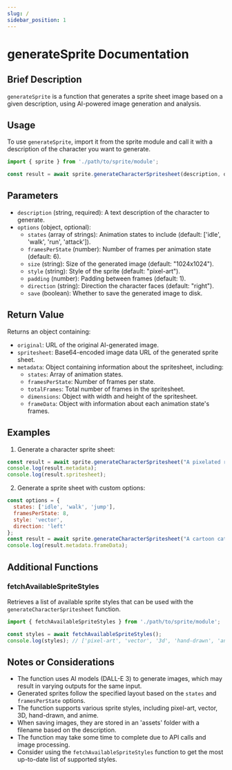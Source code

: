 ```yaml
---
slug: /
sidebar_position: 1
---
```


# generateSprite Documentation

## Brief Description
`generateSprite` is a function that generates a sprite sheet image based on a given description, using AI-powered image generation and analysis.

## Usage
To use `generateSprite`, import it from the sprite module and call it with a description of the character you want to generate.

```javascript
import { sprite } from './path/to/sprite/module';

const result = await sprite.generateCharacterSpritesheet(description, options);
```

## Parameters
- `description` (string, required): A text description of the character to generate.
- `options` (object, optional):
  - `states` (array of strings): Animation states to include (default: ['idle', 'walk', 'run', 'attack']).
  - `framesPerState` (number): Number of frames per animation state (default: 6).
  - `size` (string): Size of the generated image (default: "1024x1024").
  - `style` (string): Style of the sprite (default: "pixel-art").
  - `padding` (number): Padding between frames (default: 1).
  - `direction` (string): Direction the character faces (default: "right").
  - `save` (boolean): Whether to save the generated image to disk.

## Return Value
Returns an object containing:
- `original`: URL of the original AI-generated image.
- `spritesheet`: Base64-encoded image data URL of the generated sprite sheet.
- `metadata`: Object containing information about the spritesheet, including:
  - `states`: Array of animation states.
  - `framesPerState`: Number of frames per state.
  - `totalFrames`: Total number of frames in the spritesheet.
  - `dimensions`: Object with width and height of the spritesheet.
  - `frameData`: Object with information about each animation state's frames.

## Examples

1. Generate a character sprite sheet:
```javascript
const result = await sprite.generateCharacterSpritesheet("A pixelated robot");
console.log(result.metadata);
console.log(result.spritesheet);
```

2. Generate a sprite sheet with custom options:
```javascript
const options = {
  states: ['idle', 'walk', 'jump'],
  framesPerState: 8,
  style: 'vector',
  direction: 'left'
};
const result = await sprite.generateCharacterSpritesheet("A cartoon cat", options);
console.log(result.metadata.frameData);
```

## Additional Functions

### fetchAvailableSpriteStyles

Retrieves a list of available sprite styles that can be used with the `generateCharacterSpritesheet` function.

```javascript
import { fetchAvailableSpriteStyles } from './path/to/sprite/module';

const styles = await fetchAvailableSpriteStyles();
console.log(styles); // ['pixel-art', 'vector', '3d', 'hand-drawn', 'anime']
```

## Notes or Considerations
- The function uses AI models (DALL-E 3) to generate images, which may result in varying outputs for the same input.
- Generated sprites follow the specified layout based on the `states` and `framesPerState` options.
- The function supports various sprite styles, including pixel-art, vector, 3D, hand-drawn, and anime.
- When saving images, they are stored in an 'assets' folder with a filename based on the description.
- The function may take some time to complete due to API calls and image processing.
- Consider using the `fetchAvailableSpriteStyles` function to get the most up-to-date list of supported styles.
